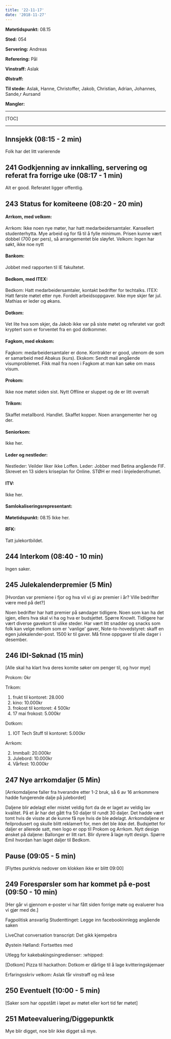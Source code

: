 ```yaml
---
title: '22-11-17'
date: '2018-11-27'
---
```


**Møtetidspunkt:** 08.15

**Sted:** 054

**Servering:** Andreas

**Referering:** Pål

**Vinstraff:**
Aslak

**Ølstraff:**

**Til stede:** 
Aslak, Hanne, Christoffer, Jakob, Christian, Adrian, Johannes, Sande,r Aursand

**Mangler:**

- - -

[TOC]

- - -

## Innsjekk (08:15 - 2 min)  
Folk har det litt varierende 

## 241 Godkjenning av innkalling, servering og referat fra forrige uke (08:17 - 1 min)  
Alt er good. Referatet ligger offentlig.

## 243 Status for komiteene (08:20 - 20 min)

#### Arrkom, med velkom:  
Arrkom: Ikke noen nye møter, har hatt medarbeidersamtaler. Kansellert studenterhytta. Mye arbeid og for få til å fylle minimum.
Prisen kunne vært dobbel (700 per pers), så arrangementet ble sløyfet.
Velkom: Ingen har søkt, ikke noe nytt

#### Bankom:
Jobbet med rapporten til IE fakultetet.

#### Bedkom, med ITEX:
Bedkom:
Hatt medarbeidersamtaler, kontakt bedrifter for techtalks.
ITEX:
Hatt første møtet etter nye. Fordelt arbeidsoppgaver. Ikke mye skjer før jul. Mathias er leder og økans.

#### Dotkom:
Vet lite hva som skjer, da Jakob ikke var på siste møtet og referatet var godt kryptert som er forventet fra en god dotkommer.

#### Fagkom, med ekskom:
Fagkom: medarbeidersamtaler er done. Kontrakter er good, utenom de som er samarbeid med Abakus (kurs).
Ekskom: Sendt mail angående visumproblemet. Fikk mail fra noen i Fagkom at man kan søke om mass visum.

#### Prokom: 
Ikke noe møtet siden sist. Nytt Offline er sluppet og de er litt overralt

#### Trikom:  
Skaffet metallbord. Handlet. Skaffet kopper. Noen arrangementer her og der.

#### Seniorkom:  
Ikke her.

#### Leder og nestleder:  
Nestleder: Veilder liker ikke Loffen. 
Leder: Jobber med Betina angående FIF. Skrevet en 13 siders kriseplan for Online. STØH er med i linjelederofrumet.

#### ITV:  
Ikke her.

#### Samlokaliseringsrepresentant:  
**Møtetidspunkt:** 08.15
Ikke her.

#### RFK:
Tatt julekortbildet.

## 244 Interkom (08:40 - 10 min)
Ingen saker.

## 245 Julekalenderpremier (5 Min)
[Hvordan var premiene i fjor og hva vil vi gi av premier i år? Ville bedrifter være med på det?]

Noen bedrifter har hatt premier på søndager tidligere. Noen som kan ha det igjen, ellers hva skal vi ha og hva er budsjettet.
Spørre KnowIt. Tidligere har vært diverse gavekort til ulike steder. Har vært litt snadder og snacks som folk kan velge mellom som er 'vanlige' gaver,
Note-to-hovedstyret: skaff en egen julekalender-post. 1500 kr til gaver. Må finne oppgaver til alle dager i desember.


## 246 IDI-Søknad (15 min)
[Alle skal ha klart hva deres komite søker om penger til, og hvor mye]

Prokom: 0kr

Trikom: 

  1. frukt til kontoret: 28.000
  2. kino: 10.000kr
  3. frokost til kontoret: 4 500kr
  4. 17 mai frokost: 5.000kr

Dotkom:

  1. IOT Tech Stuff til kontoret: 5.000kr

Arrkom:

  2. Immball: 20.000kr
  3. Julebord: 10.000kr
  4. Vårfest: 10.000kr


## 247 Nye arrkomdaljer (5 Min)
[Arrkomdaljene faller fra hverandre etter 1-2 bruk, så 6 av 16 arrkommere hadde fungerende dalje på julebordet]

Daljene blir ødelagt eller mistet veldig fort da de er laget av veldig lav kvalitet. På et år har det gått fra 50 daljer til rundt 30 daljer. Det hadde vært tomt hvis de visste at de kunne få nye hvis de ble ødelagt.
Arrkomdaljene er feilprodusert og skulle blitt reklamert for, men det ble ikke det. Budsjettet for daljer er allerede satt, men logo er opp til Prokom og Arrkom.
Nytt design ønsket på daljene: Ballonger er litt rart. Blir dyrere å lage nytt design. Spørre Emil hvordan han laget daljer til Bedkom. 

## Pause (09:05 - 5 min)
[Flyttes punktvis nedover om klokken ikke er blitt 09:00]

## 249 Forespørsler som har kommet på e-post (09:50 - 10 min)

[Her går vi gjennom e-poster vi har fått siden forrige møte og evaluerer hva vi gjør med de.]

Fagpolitisk ansvarlig Studenttinget: Legge inn facebookinnlegg angående saken

LiveChat conversation transcript: Det gikk kjempebra

Øystein Hølland: Fortsettes med

Utlegg for kakebakingsingredienser: :whipped:

[Dotkom] Pizza til hackathon: Dotkom er dårlige til å lage kvitteringskjemaer

Erfaringsskriv velkom: Aslak får vinstraff og må lese

## 250 Eventuelt (10:00 - 5 min)
[Saker som har oppstått i løpet av møtet eller kort tid før møtet]  

## 251 Møteevaluering/Diggepunktk
Mye blir digget, noe blir ikke digget så mye.
